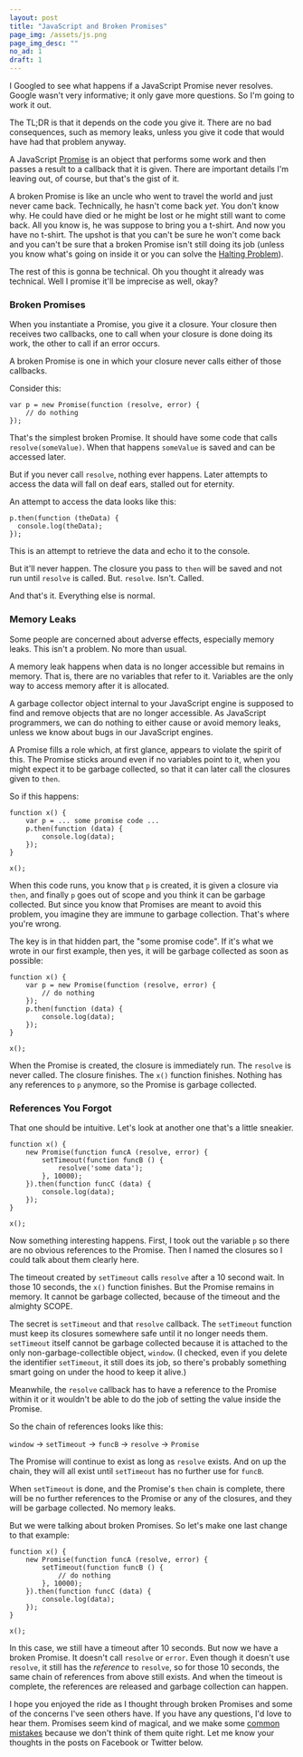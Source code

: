 ```yaml
---
layout: post
title: "JavaScript and Broken Promises"
page_img: /assets/js.png
page_img_desc: ""
no_ad: 1
draft: 1
---
```


I Googled to see what happens if a JavaScript Promise never resolves. Google wasn't very informative; it only gave more questions. So I'm going to work it out.

The TL;DR is that it depends on the code you give it. There are no bad consequences, such as memory leaks, unless you give it code that would have had that problem anyway.

A JavaScript <a href="https://spin.atomicobject.com/2016/02/16/how-javascript-promises-work/">Promise</a> is an object that performs some work and then passes a result to a callback that it is given. There are important details I'm leaving out, of course, but that's the gist of it.

A broken Promise is like an uncle who went to travel the world and just never came back. Technically, he hasn't come back *yet*. You don't know why. He could have died or he might be lost or he might still want to come back. All you know is, he was suppose to bring you a t-shirt. And now you have no t-shirt. The upshot is that you can't be sure he won't come back and you can't be sure that a broken Promise isn't still doing its job (unless you know what's going on inside it or you can solve the <a href="https://en.wikipedia.org/wiki/Halting_problem">Halting Problem</a>).

The rest of this is gonna be technical. Oh you thought it already was technical. Well I promise it'll be imprecise as well, okay?

<h3>Broken Promises</h3>

When you instantiate a Promise, you give it a closure. Your closure then receives two callbacks, one to call when your closure is done doing its work, the other to call if an error occurs.

A broken Promise is one in which your closure never calls either of those callbacks.

Consider this:

```
var p = new Promise(function (resolve, error) {
    // do nothing
});
```

That's the simplest broken Promise. It should have some code that calls `resolve(someValue)`. When that happens `someValue` is saved and can be accessed later.

But if you never call `resolve`, nothing ever happens. Later attempts to access the data will fall on deaf ears, stalled out for eternity.

An attempt to access the data looks like this:

```
p.then(function (theData) {
  console.log(theData);
});
```

This is an attempt to retrieve the data and echo it to the console.

But it'll never happen. The closure you pass to `then` will be saved and not run until `resolve` is called. But. `resolve`. Isn't. Called.

And that's it. Everything else is normal.

<h3>Memory Leaks</h3>

Some people are concerned about adverse effects, especially memory leaks. This isn't a problem. No more than usual.

A memory leak happens when data is no longer accessible but remains in memory. That is, there are no variables that refer to it. Variables are the only way to access memory after it is allocated.

A garbage collector object internal to your JavaScript engine is supposed to find and remove objects that are no longer accessible. As JavaScript programmers, we can do nothing to either cause or avoid memory leaks, unless we know about bugs in our JavaScript engines.

A Promise fills a role which, at first glance, appears to violate the spirit of this. The Promise sticks around even if no variables point to it, when you might expect it to be garbage collected, so that it can later call the closures given to `then`.

So if this happens:

```
function x() {
    var p = ... some promise code ...
    p.then(function (data) {
        console.log(data);
    });
}

x();
```

When this code runs, you know that `p` is created, it is given a closure via `then`, and finally `p` goes out of scope and you think it can be garbage collected. But since you know that Promises are meant to avoid this problem, you imagine they are immune to garbage collection. That's where you're wrong.

The key is in that hidden part, the "some promise code". If it's what we wrote in our first example, then yes, it will be garbage collected as soon as possible:

```
function x() {
    var p = new Promise(function (resolve, error) {
        // do nothing
    });
    p.then(function (data) {
        console.log(data);
    });
}

x();
```

When the Promise is created, the closure is immediately run. The `resolve` is never called. The closure finishes. The `x()` function finishes. Nothing has any references to `p` anymore, so the Promise is garbage collected.

<h3>References You Forgot</h3>

That one should be intuitive. Let's look at another one that's a little sneakier.

```
function x() {
    new Promise(function funcA (resolve, error) {
        setTimeout(function funcB () {
            resolve('some data');
        }, 10000);
    }).then(function funcC (data) {
        console.log(data);
    });
}

x();
```

Now something interesting happens. First, I took out the variable `p` so there are no obvious references to the Promise. Then I named the closures so I could talk about them clearly here.

The timeout created by `setTimeout` calls `resolve` after a 10 second wait. In those 10 seconds, the `x()` function finishes. But the Promise remains in memory. It cannot be garbage collected, because of the timeout and the almighty SCOPE.

The secret is `setTimeout` and that `resolve` callback. The `setTimeout` function must keep its closures somewhere safe until it no longer needs them. `setTimeout` itself cannot be garbage collected because it is attached to the only non-garbage-collectible object, `window`. (I checked, even if you delete the identifier `setTimeout`, it still does its job, so there's probably something smart going on under the hood to keep it alive.)

Meanwhile, the `resolve` callback has to have a reference to the Promise within it or it wouldn't be able to do the job of setting the value inside the Promise.

So the chain of references looks like this:

`window` -> `setTimeout` -> `funcB` -> `resolve` -> `Promise`

The Promise will continue to exist as long as `resolve` exists. And on up the chain, they will all exist until `setTimeout` has no further use for `funcB`.

When `setTimeout` is done, and the Promise's `then` chain is complete, there will be no further references to the Promise or any of the closures, and they will be garbage collected. No memory leaks.

But we were talking about broken Promises. So let's make one last change to that example:

```
function x() {
    new Promise(function funcA (resolve, error) {
        setTimeout(function funcB () {
            // do nothing
        }, 10000);
    }).then(function funcC (data) {
        console.log(data);
    });
}

x();
```

In this case, we still have a timeout after 10 seconds. But now we have a broken Promise. It doesn't call `resolve` or `error`. Even though it doesn't use `resolve`, it still has the *reference* to `resolve`, so for those 10 seconds, the same chain of references from above still exists. And when the timeout is complete, the references are released and garbage collection can happen.

I hope you enjoyed the ride as I thought through broken Promises and some of the concerns I've seen others have. If you have any questions, I'd love to hear them. Promises seem kind of magical, and we make some <a href="http://www.datchley.name/promise-patterns-anti-patterns/">common mistakes</a> because we don't think of them quite right. Let  me know your thoughts in the posts on Facebook or Twitter below.

